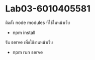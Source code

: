 # Lab03-6010405581

ติดตั้ง node modules ที่ใช้ในหน้าเว็บ
- npm install

รัน serve เพื่อใช้งานหน้าเว็บ
- npm run serve
